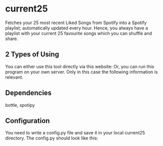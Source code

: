 # current25
Fetches your 25 most recent Liked Songs from Spotify into a Spotify playlist;
automatically updated every hour. 
Hence, you always have a playlist with your current 25 favourite songs which you can shuffle and share.

## 2 Types of Using
You can either use this tool directly via this website:
Or, you can run this program on your own server. Only in this case the following information is relevant.

## Dependencies
bottle, spotipy
## Configuration
You need to write a config.py file and save it in your local current25 directory.
The config.py should look like this:

